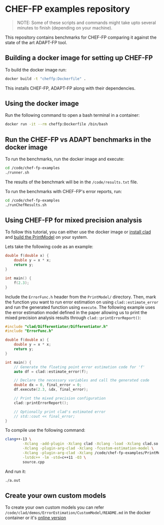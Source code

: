 # CHEF-FP examples repository

> NOTE: Some of these scripts and commands might take upto several minutes to finish (depending on your machine).

This repository contains benchmarks for CHEF-FP comparing it against the state of the art ADAPT-FP tool.

## Building a docker image for setting up CHEF-FP

To build the docker image run:

```bash
docker build -t "cheffp:Dockerfile" .
```

This installs CHEF-FP, ADAPT-FP along with their dependencies.

## Using the docker image

Run the following command to open a bash terminal in a container:

```bash
docker run -it --rm cheffp:Dockerfile /bin/bash
```

## Run the CHEF-FP vs ADAPT benchmarks in the docker image

To run the benchmarks, run the docker image and execute:

```bash
cd /code/chef-fp-examples
./runner.sh
```

The results of the benchmark will be in the `/code/results.txt` file.

To run the benchmarks with CHEF-FP's error reports, run:

```bash
cd /code/chef-fp-examples
./runChefResults.sh
```

## Using CHEF-FP for mixed precision analysis

To follow this tutorial, you can either use the docker image or 
[install clad](https://clad.readthedocs.io/en/latest/user/InstallationAndUsage.html)
and [build the PrintModel](PrintModel/README.md) on your system.

Lets take the following code as an example:

```c++
double f(double x) {
    double y = x * x;
    return y;
}

int main() {
    f(2.3);
}
```

Include the `ErrorFunc.h` header from the `PrintModel/` directory.
Then, mark the function you want to run error estimation on using
`clad::estimate_error` and run the generated function using `execute`. The following example uses the error estimation model defined in the paper allowing us to print the mixed precision analysis results through `clad::printErrorReport()`:

```c++
#include "clad/Differentiator/Differentiator.h"
#include "ErrorFunc.h"

double f(double x) {
    double y = x * x;
    return y;
}

int main() {
    // Generate the floating point error estimation code for 'f'
    auto df = clad::estimate_error(f);

    // Declare the necessary variables and call the generated code
    double dx = 0, final_error = 0;
    df.execute(2.3, &dx, final_error);

    // Print the mixed precision configuration
    clad::printErrorReport();

    // Optionally print clad's estimated error 
    // std::cout << final_error;
}
```

To compile use the following command:
```bash
clang++-13 \
        -Xclang -add-plugin -Xclang clad -Xclang -load -Xclang clad.so \
        -Xclang -plugin-arg-clad -Xclang -fcustom-estimation-model \
        -Xclang -plugin-arg-clad -Xclang /code/chef-fp-examples/PrintModel/libPrintModel.so \
        -lstdc++ -lm -std=c++11 -O3 \
        source.cpp
```

And run it:
```bash
./a.out
```

## Create your own custom models

To create your own custom models you can refer `/code/clad/demos/ErrorEstimation/CustomModel/README.md` in the docker container or it's [online version](https://github.com/vgvassilev/clad/blob/v1.1/demos/ErrorEstimation/CustomModel/README.md)

